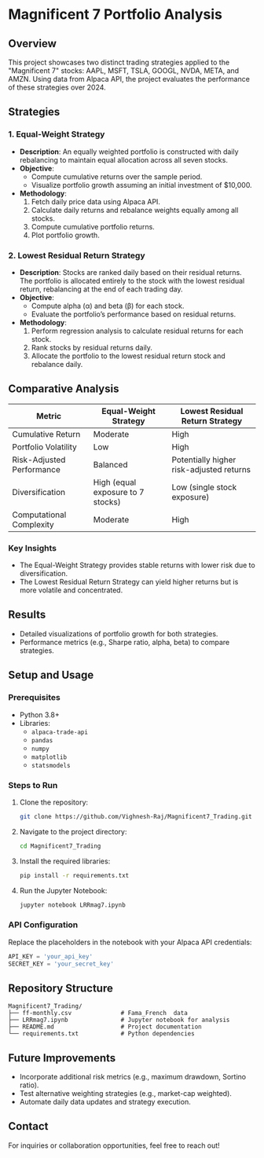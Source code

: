 # Magnificent 7 Portfolio Analysis

## Overview
This project showcases two distinct trading strategies applied to the "Magnificent 7" stocks: AAPL, MSFT, TSLA, GOOGL, NVDA, META, and AMZN. Using data from Alpaca API, the project evaluates the performance of these strategies over 2024.

## Strategies

### 1. Equal-Weight Strategy
- **Description**: An equally weighted portfolio is constructed with daily rebalancing to maintain equal allocation across all seven stocks.
- **Objective**:
  - Compute cumulative returns over the sample period.
  - Visualize portfolio growth assuming an initial investment of $10,000.
- **Methodology**:
  1. Fetch daily price data using Alpaca API.
  2. Calculate daily returns and rebalance weights equally among all stocks.
  3. Compute cumulative portfolio returns.
  4. Plot portfolio growth.

### 2. Lowest Residual Return Strategy
- **Description**: Stocks are ranked daily based on their residual returns. The portfolio is allocated entirely to the stock with the lowest residual return, rebalancing at the end of each trading day.
- **Objective**:
  - Compute alpha (α) and beta (β) for each stock.
  - Evaluate the portfolio’s performance based on residual returns.
- **Methodology**:
  1. Perform regression analysis to calculate residual returns for each stock.
  2. Rank stocks by residual returns daily.
  3. Allocate the portfolio to the lowest residual return stock and rebalance daily.

## Comparative Analysis

| Metric                        | Equal-Weight Strategy            | Lowest Residual Return Strategy |
|-------------------------------|-----------------------------------|---------------------------------|
| Cumulative Return             | Moderate                         | High                            |
| Portfolio Volatility          | Low                              | High                            |
| Risk-Adjusted Performance     | Balanced                         | Potentially higher risk-adjusted returns |
| Diversification               | High (equal exposure to 7 stocks)| Low (single stock exposure)     |
| Computational Complexity      | Moderate                         | High                            |

### Key Insights
- The Equal-Weight Strategy provides stable returns with lower risk due to diversification.
- The Lowest Residual Return Strategy can yield higher returns but is more volatile and concentrated.

## Results
- Detailed visualizations of portfolio growth for both strategies.
- Performance metrics (e.g., Sharpe ratio, alpha, beta) to compare strategies.

## Setup and Usage

### Prerequisites
- Python 3.8+
- Libraries:
  - `alpaca-trade-api`
  - `pandas`
  - `numpy`
  - `matplotlib`
  - `statsmodels`

### Steps to Run
1. Clone the repository:
   ```bash
   git clone https://github.com/Vighnesh-Raj/Magnificent7_Trading.git
   ```
2. Navigate to the project directory:
   ```bash
   cd Magnificent7_Trading
   ```
3. Install the required libraries:
   ```bash
   pip install -r requirements.txt
   ```
4. Run the Jupyter Notebook:
   ```bash
   jupyter notebook LRRmag7.ipynb
   ```

### API Configuration
Replace the placeholders in the notebook with your Alpaca API credentials:
```python
API_KEY = 'your_api_key'
SECRET_KEY = 'your_secret_key'
```

## Repository Structure
```
Magnificent7_Trading/
├── ff-monthly.csv              # Fama_French  data
├── LRRmag7.ipynb               # Jupyter notebook for analysis
├── README.md                   # Project documentation
└── requirements.txt            # Python dependencies
```

## Future Improvements
- Incorporate additional risk metrics (e.g., maximum drawdown, Sortino ratio).
- Test alternative weighting strategies (e.g., market-cap weighted).
- Automate daily data updates and strategy execution.

## Contact
For inquiries or collaboration opportunities, feel free to reach out!



